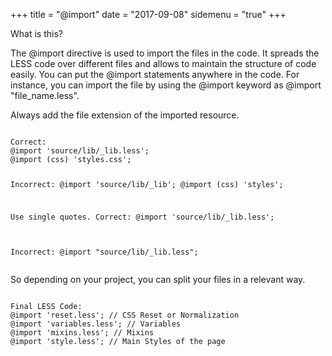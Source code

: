 +++
title = "@import"
date = "2017-09-08"
sidemenu = "true"
+++
<div class="content-section">
	<p class="custom-heading">What is this?</p>
	<p>The @import directive is used to import the files in the code. It spreads the LESS code over different files and allows to maintain the structure of code easily. You can put the @import statements anywhere in the code.
	For instance, you can import the file by using the @import keyword as @import "file_name.less".</p>
	<p>Always add the file extension of the imported resource.</p>
<pre>
<code>
Correct:
@import 'source/lib/_lib.less';
@import (css) 'styles.css';

Incorrect:
@import 'source/lib/_lib';
@import (css) 'styles';

Use single quotes.
Correct:
@import 'source/lib/_lib.less';

Incorrect:
@import "source/lib/_lib.less";
</code> 
</pre>
<p>
	So depending on your project, you can split your files in a relevant way.
</p>
<pre>
<code>
Final LESS Code:
@import 'reset.less'; // CSS Reset or Normalization
@import 'variables.less'; // Variables
@import 'mixins.less'; // Mixins
@import 'style.less'; // Main Styles of the page	
</code>
</pre>	
</div>